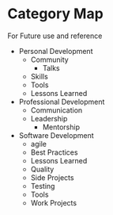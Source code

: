 # Category Map
For Future use and reference

* Personal Development
  - Community
    - Talks
  - Skills
  - Tools
  - Lessons Learned
* Professional Development
  - Communication
  - Leadership
    - Mentorship
* Software Development
  - agile
  - Best Practices
  - Lessons Learned
  - Quality
  - Side Projects
  - Testing
  - Tools
  - Work Projects